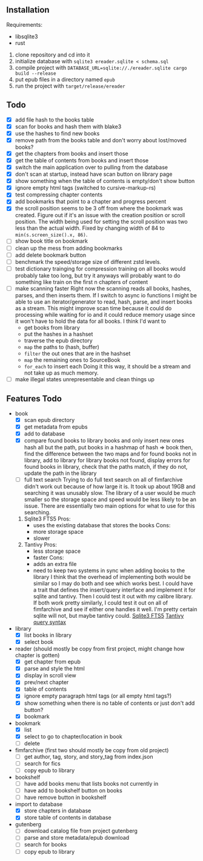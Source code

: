 
## Installation

Requirements:
- libsqlite3
- rust

1. clone repository and cd into it
2. initialize database with `sqlite3 ereader.sqlite < schema.sql`
3. compile project with `DATABASE_URL=sqlite://./ereader.sqlite cargo build --release`
4. put epub files in a directory named `epub`
5. run the project with `target/release/ereader`

## Todo
- [x] add file hash to the books table
- [x] scan for books and hash them with blake3
- [x] use the hashes to find new books
- [x] remove path from the books table and don't worry about lost/moved books?
- [x] get the chapters from books and insert those
- [x] get the table of contents from books and insert those
- [x] switch the main application over to pulling from the database
- [x] don't scan at startup, instead have scan button on library page
- [x] show something when the table of contents is empty/don't show button
- [x] ignore empty html tags (switched to cursive-markup-rs)
- [x] test compressing chapter contents
- [x] add bookmarks that point to a chapter and progress percent
- [x] the scroll position seems to be 3 off from where the bookmark was created. Figure out if it's an issue with the creation position or scroll position.
    The width being used for setting the scroll position was two less than the actual width.
    Fixed by changing width of 84 to `min(s.screen_size().x, 86)`.
- [ ] show book title on bookmark
- [ ] clean up the mess from adding bookmarks
- [ ] add delete bookmark button
- [ ] benchmark the speed/storage size of different zstd levels.
- [ ] test dictionary trainging for compression
    training on all books would probably take too long, but try it anyways
    will probably want to do something like train on the first n chapters of content
- [ ] make scanning faster
    Right now the scanning reads all books, hashes, parses, and then inserts them.
    If I switch to async io functions I might be able to use an iterator/generator to read, hash, parse, and insert books as a stream.
    This might improve scan time because it could do processing while waiting for io and it could reduce memory usage since it won't have to hold the data for all books.
    I think I'd want to
    - get books from library
    - put the hashes in a hashset
    - traverse the epub directory
    - `map` the paths to (hash, buffer)
    - `filter` the out ones that are in the hashset
    - `map` the remaining ones to SourceBook
    - `for_each` to insert each
    Doing it this way, it should be a stream and not take up as much memory.
- [ ] make illegal states unrepresentable and clean things up 

## Features Todo
- book
    - [x] scan epub directory
    - [x] get metadata from epubs
    - [x] add to database
    - [x] compare found books to library books and only insert new ones
        hash all but the path, put books in a hashmap of hash => book
            then, find the difference between the two maps and
            for found books not in library, add to library
            for library books not found, display errors
            for found books in library, check that the paths match, if they do not, update the path in the library
    - [ ] full text search
        Trying to do full text search on all of fimfarchive didn't work out because of how large it is.
        It took up about 19GB and searching it was unusably slow.
	The library of a user would be *much* smaller so the storage space and speed would be less likely to be an issue.
	There are essentially two main options for what to use for this searching.
	1. Sqlite3 FTS5
	    Pros:
	    - uses the existing database that stores the books
	    Cons:
	    - more storage space
	    - slower
	2. Tantivy
	    Pros:
	    - less storage space
	    - faster
	    Cons:
	    - adds an extra file
	    - need to keep two systems in sync when adding books to the library
	I think that the overhead of implementing both would be similar so I may do both and see which works best.
	I could have a trait that defines the insert/query interface and implement it for sqlite and tantivy.
	Then I could test it out with my calibre library.
	If both work pretty similarly, I could test it out on all of fimfarchive and see if either one handles it well.
	I'm pretty certain sqlite will not, but maybe tantivy could.
	[Sqlite3 FTS5](https://www.sqlite.org/fts5.html) [Tantivy query syntax](https://docs.rs/tantivy/0.15.3/tantivy/query/struct.QueryParser.html)
- library
    - [x] list books in library
    - [x] select book
- reader (should mostly be copy from first project, might change how chapter is gotten)
    - [x] get chapter from epub
    - [x] parse and style the html
    - [x] display in scroll view
    - [x] prev/next chapter
    - [x] table of contents
    - [x] ignore empty paragraph html tags (or all empty html tags?)
    - [x] show something when there is no table of contents or just don't add button?
    - [x] bookmark
- bookmark
    - [x] list
    - [x] select to go to chapter/location in book
    - [ ] delete
- fimfarchive (first two should mostly be copy from old project)
    - [ ] get author, tag, story, and story_tag from index.json
    - [ ] search for fics
    - [ ] copy epub to library
- bookshelf
    - [ ] have add books menu that lists books not currently in
    - [ ] have add to bookshelf button on books
    - [ ] have remove button in bookshelf
- import to database
    - [x] store chapters in database
    - [x] store table of contents in database
- gutenberg
    - [ ] download catalog file from project gutenberg
    - [ ] parse and store metadata/epub download
    - [ ] search for books
    - [ ] copy epub to library
